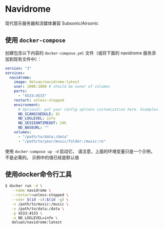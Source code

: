 Navidrome
===

现代音乐服务器和流媒体兼容 Subsonic/Airsonic

## 使用 `docker-compose`

创建包含以下内容的 `docker-compose.yml` 文件（或将下面的 navidrome 服务添加到现有文件中）：

```yml
version: "3"
services:
  navidrome:
    image: deluan/navidrome:latest
    user: 1000:1000 # should be owner of volumes
    ports:
      - "4533:4533"
    restart: unless-stopped
    environment:
      # Optional: put your config options customization here. Examples:
      ND_SCANSCHEDULE: 1h
      ND_LOGLEVEL: info  
      ND_SESSIONTIMEOUT: 24h
      ND_BASEURL: ""
    volumes:
      - "/path/to/data:/data"
      - "/path/to/your/music/folder:/music:ro"
```

使用 `docker-compose up -d` 启动它。 请注意，上面的环境变量只是一个示例，不是必需的。 示例中的值已经是默认值

## 使用docker命令行工具

```bash
$ docker run -d \
   --name navidrome \
   --restart=unless-stopped \
   --user $(id -u):$(id -g) \
   -v /path/to/music:/music \
   -v /path/to/data:/data \
   -p 4533:4533 \
   -e ND_LOGLEVEL=info \
   deluan/navidrome:latest
```